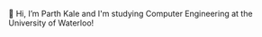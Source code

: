 👋 Hi, I’m Parth Kale and I'm studying Computer Engineering at the University of Waterloo!

<!---
parthpkale/parthpkale is a ✨ special ✨ repository because its `README.md` (this file) appears on your GitHub profile.
You can click the Preview link to take a look at your changes.
--->
